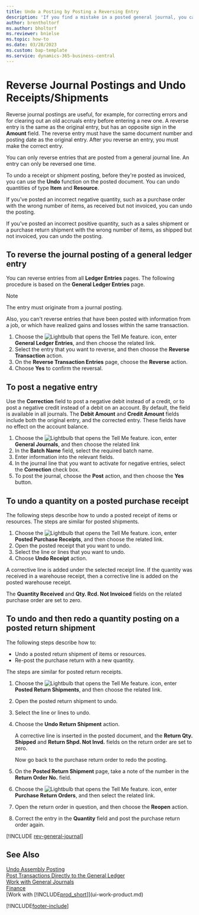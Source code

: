 ```yaml
---
title: Undo a Posting by Posting a Reversing Entry
description: 'If you find a mistake in a posted general journal, you can use the Reverse Transaction action to undo the posting with a correct audit trail.'
author: brentholtorf
ms.author: bholtorf
ms.reviewer: bnielse
ms.topic: how-to
ms.date: 03/28/2023
ms.custom: bap-template
ms.service: dynamics-365-business-central
---
```

# Reverse Journal Postings and Undo Receipts/Shipments

Reverse journal postings are useful, for example, for correcting errors and for clearing out an old accruals entry before entering a new one. A reverse entry is the same as the original entry, but has an opposite sign in the **Amount** field. The reverse entry must have the same document number and posting date as the original entry. After you reverse an entry, you must make the correct entry.

You can only reverse entries that are posted from a general journal line. An entry can only be reversed one time.

To undo a receipt or shipment posting, before they're posted as invoiced, you can use the **Undo** function on the posted document. You can undo quantities of type **Item** and **Resource**.

If you've posted an incorrect negative quantity, such as a purchase order with the wrong number of items, as received but not invoiced, you can undo the posting.

If you've posted an incorrect positive quantity, such as a sales shipment or a purchase return shipment with the wrong number of items, as shipped but not invoiced, you can undo the posting.

## To reverse the journal posting of a general ledger entry

You can reverse entries from all **Ledger Entries** pages. The following procedure is based on the **General Ledger Entries** page.

> [!NOTE]
> The entry must originate from a journal posting.
>
> Also, you can't reverse entries that have been posted with information from a job, or which have realized gains and losses within the same transaction.

1. Choose the ![Lightbulb that opens the Tell Me feature.](media/ui-search/search_small.png "Tell me what you want to do") icon, enter **General Ledger Entries**, and then choose the related link.
2. Select the entry that you want to reverse, and then choose the **Reverse Transaction** action.
3. On the **Reverse Transaction Entries** page, choose the **Reverse** action.
4. Choose **Yes** to confirm the reversal.

## To post a negative entry  

Use the **Correction** field to post a negative debit instead of a credit, or to post a negative credit instead of a debit on an account. By default, the field is available in all journals. The **Debit Amount** and **Credit Amount** fields include both the original entry, and the corrected entry. These fields have no effect on the account balance.  

1. Choose the ![Lightbulb that opens the Tell Me feature.](media/ui-search/search_small.png "Tell me what you want to do") icon, enter **General Journals**, and then choose the related link  
2. In the **Batch Name** field, select the required batch name.  
3. Enter information into the relevant fields.  
4. In the journal line that you want to activate for negative entries, select the **Correction** check box.  
5. To post the journal, choose the **Post** action, and then choose the **Yes** button.

## To undo a quantity on a posted purchase receipt  

The following steps describe how to undo a posted receipt of items or resources. The steps are similar for posted shipments.

1. Choose the ![Lightbulb that opens the Tell Me feature.](media/ui-search/search_small.png "Tell me what you want to do") icon, enter **Posted Purchase Receipts**, and then choose the related link.  
2. Open the posted receipt that you want to undo.  
3. Select the line or lines that you want to undo.  
4. Choose **Undo Receipt** action.

A corrective line is added under the selected receipt line. If the quantity was received in a warehouse receipt, then a corrective line is added on the posted warehouse receipt.  

The **Quantity Received** and **Qty. Rcd. Not Invoiced** fields on the related purchase order are set to zero.

## To undo and then redo a quantity posting on a posted return shipment

The following steps describe how to:

* Undo a posted return shipment of items or resources.
* Re-post the purchase return with a new quantity.

The steps are similar for posted return receipts.

1. Choose the ![Lightbulb that opens the Tell Me feature.](media/ui-search/search_small.png "Tell me what you want to do") icon, enter **Posted Return Shipments**, and then choose the related link.  
2. Open the posted return shipment to undo.
3. Select the line or lines to undo.  

4. Choose the **Undo Return Shipment** action.  

    A corrective line is inserted in the posted document, and the **Return Qty. Shipped** and **Return Shpd. Not Invd.** fields on the return order are set to zero.  

    Now go back to the purchase return order to redo the posting.  

5. On the **Posted Return Shipment** page, take a note of the number in the **Return Order No.** field.  
6. Choose the ![Lightbulb that opens the Tell Me feature.](media/ui-search/search_small.png "Tell me what you want to do") icon, enter **Purchase Return Orders**, and then select the related link.  
7. Open the return order in question, and then choose the **Reopen** action.  
8. Correct the entry in the **Quantity** field and post the purchase return order again.  

[!INCLUDE [rev-general-journal](includes/rev-general-journal.md)]

## See Also

[Undo Assembly Posting](assembly-how-to-undo-assembly-posting.md)  
[Post Transactions Directly to the General Ledger](finance-how-post-transactions-directly.md)  
[Work with General Journals](ui-work-general-journals.md)  
[Finance](finance.md)  
[Work with [!INCLUDE[prod_short](includes/prod_short.md)]](ui-work-product.md)  

[!INCLUDE[footer-include](includes/footer-banner.md)]